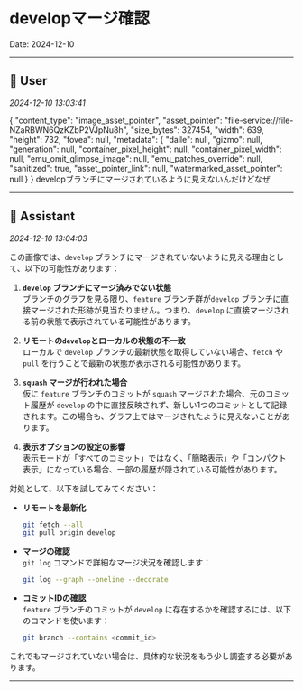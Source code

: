 # developマージ確認

Date: 2024-12-10

---

## 👤 User
*2024-12-10 13:03:41*

{
  "content_type": "image_asset_pointer",
  "asset_pointer": "file-service://file-NZaRBWN6QzKZbP2VJpNu8h",
  "size_bytes": 327454,
  "width": 639,
  "height": 732,
  "fovea": null,
  "metadata": {
    "dalle": null,
    "gizmo": null,
    "generation": null,
    "container_pixel_height": null,
    "container_pixel_width": null,
    "emu_omit_glimpse_image": null,
    "emu_patches_override": null,
    "sanitized": true,
    "asset_pointer_link": null,
    "watermarked_asset_pointer": null
  }
}
developブランチにマージされているように見えないんだけどなぜ

---

## 🤖 Assistant
*2024-12-10 13:04:03*

この画像では、`develop` ブランチにマージされていないように見える理由として、以下の可能性があります：

1. **`develop` ブランチにマージ済みでない状態**  
   ブランチのグラフを見る限り、`feature` ブランチ群が`develop` ブランチに直接マージされた形跡が見当たりません。つまり、`develop` に直接マージされる前の状態で表示されている可能性があります。

2. **リモートの`develop`とローカルの状態の不一致**  
   ローカルで `develop` ブランチの最新状態を取得していない場合、`fetch` や `pull` を行うことで最新の状態が表示される可能性があります。

3. **`squash` マージが行われた場合**  
   仮に `feature` ブランチのコミットが `squash` マージされた場合、元のコミット履歴が `develop` の中に直接反映されず、新しい1つのコミットとして記録されます。この場合も、グラフ上ではマージされたように見えないことがあります。

4. **表示オプションの設定の影響**  
   表示モードが「すべてのコミット」ではなく、「簡略表示」や「コンパクト表示」になっている場合、一部の履歴が隠されている可能性があります。

対処として、以下を試してみてください：
- **リモートを最新化**  
  ```bash
  git fetch --all
  git pull origin develop
  ```
- **マージの確認**  
  `git log` コマンドで詳細なマージ状況を確認します：
  ```bash
  git log --graph --oneline --decorate
  ```
- **コミットIDの確認**  
  `feature` ブランチのコミットが `develop` に存在するかを確認するには、以下のコマンドを使います：
  ```bash
  git branch --contains <commit_id>
  ```

これでもマージされていない場合は、具体的な状況をもう少し調査する必要があります。

---
